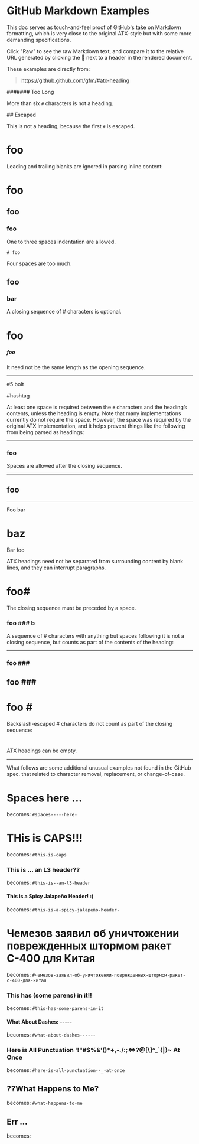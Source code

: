 # GitHub Markdown Examples

This doc serves as touch-and-feel proof of GitHub's take on Markdown formatting, which is very close to the original ATX-style but with some more demanding specifications.

Click "Raw" to see the raw Markdown text, and compare it to the relative URL generated by clicking the 🔗 next to a header in the rendered document.

These examples are directly from:

> https://github.github.com/gfm/#atx-heading

####### Too Long

More than six `#` characters is not a heading.

\## Escaped

This is not a heading, because the first `#` is escaped.

#                  foo      #

Leading and trailing blanks are ignored in parsing inline content:

 # foo
  ## foo
   ### foo

One to three spaces indentation are allowed.

    # foo

Four spaces are too much.

## foo ##
  ###   bar    ###

A closing sequence of # characters is optional.

# foo ##################################
##### foo ##

It need not be the same length as the opening sequence.

----

#5 bolt

#hashtag

At least one space is required between the `#` characters and the heading’s contents, unless the heading is empty. Note that many implementations currently do not require the space. However, the space was required by the original ATX implementation, and it helps prevent things like the following from being parsed as headings:

----

### foo ###       

Spaces are allowed after the closing sequence.

****
## foo
****

Foo bar
# baz
Bar foo

ATX headings need not be separated from surrounding content by blank lines, and they can interrupt paragraphs.

# foo#

The closing sequence must be preceded by a space.

### foo ### b

A sequence of # characters with anything but spaces following it is not a closing sequence, but counts as part of the contents of the heading:

----

### foo \###
## foo #\##
# foo \#

Backslash-escaped # characters do not count as part of the closing sequence:

## 
#
### ###

ATX headings can be empty.

----

What follows are some additional unusual examples not found in the GitHub spec. that related to character removal, replacement, or change-of-case.

#   Spaces     here ...     

becomes: `#spaces-----here-`

# THis is CAPS!!!

becomes: `#this-is-caps`

### This is ... an L3 header??

becomes: `#this-is--an-l3-header`

#### This is a Spicy Jalapeño Header! :)

becomes: `#this-is-a-spicy-jalapeño-header-`

# Чемезов заявил об уничтожении поврежденных штормом ракет С-400 для Китая

becomes: `#чемезов-заявил-об-уничтожении-поврежденных-штормом-ракет-с-400-для-китая`

### This has (some parens) in it!!

becomes: `#this-has-some-parens-in-it`

#### What About Dashes: -----  ##

becomes: `#what-about-dashes------`

### Here is All Punctuation \'!\"\#$%&\'()\*+,-./:;<=>?@[\\]^\_\`{|}~ At Once

becomes: `#here-is-all-punctuation--_-at-once`

## ??What Happens to Me?  #####

becomes: `#what-happens-to-me`

## Err ... ##

becomes: 
